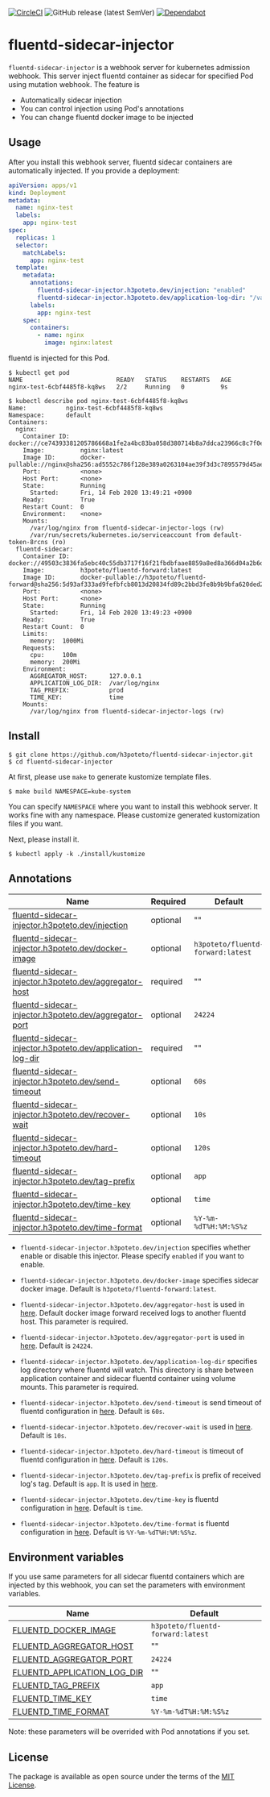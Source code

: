 [![CircleCI](https://circleci.com/gh/h3poteto/fluentd-sidecar-injector.svg?style=svg)](https://circleci.com/gh/h3poteto/fluentd-sidecar-injector)
![GitHub release (latest SemVer)](https://img.shields.io/github/v/release/h3poteto/fluentd-sidecar-injector?sort=semver&style=flat-square)
[![Dependabot](https://img.shields.io/badge/Dependabot-enabled-blue.svg)](https://dependabot.com)

# fluentd-sidecar-injector

`fluentd-sidecar-injector` is a webhook server for kubernetes admission webhook. This server inject fluentd container as sidecar for specified Pod using mutation webhook. The feature is

- Automatically sidecar injection
- You can control injection using Pod's annotations
- You can change fluentd docker image to be injected


## Usage
After you install this webhook server, fluentd sidecar containers are automatically injected. If you provide a deployment:

```yaml
apiVersion: apps/v1
kind: Deployment
metadata:
  name: nginx-test
  labels:
    app: nginx-test
spec:
  replicas: 1
  selector:
    matchLabels:
      app: nginx-test
  template:
    metadata:
      annotations:
        fluentd-sidecar-injector.h3poteto.dev/injection: "enabled"
        fluentd-sidecar-injector.h3poteto.dev/application-log-dir: "/var/log/nginx"
      labels:
        app: nginx-test
    spec:
      containers:
        - name: nginx
          image: nginx:latest
```

fluentd is injected for this Pod.

```
$ kubectl get pod
NAME                          READY   STATUS    RESTARTS   AGE
nginx-test-6cbf4485f8-kq8ws   2/2     Running   0          9s
```

```
$ kubectl describe pod nginx-test-6cbf4485f8-kq8ws
Name:           nginx-test-6cbf4485f8-kq8ws
Namespace:      default
Containers:
  nginx:
    Container ID:   docker://ce74393381205786668a1fe2a4bc83ba058d380714b8a7ddca23966c8c7f0eb0
    Image:          nginx:latest
    Image ID:       docker-pullable://nginx@sha256:ad5552c786f128e389a0263104ae39f3d3c7895579d45ae716f528185b36bc6f
    Port:           <none>
    Host Port:      <none>
    State:          Running
      Started:      Fri, 14 Feb 2020 13:49:21 +0900
    Ready:          True
    Restart Count:  0
    Environment:    <none>
    Mounts:
      /var/log/nginx from fluentd-sidecar-injector-logs (rw)
      /var/run/secrets/kubernetes.io/serviceaccount from default-token-8rcns (ro)
  fluentd-sidecar:
    Container ID:   docker://49503c3836fa5ebc40c55db3717f16f21fbdbfaae8859a8ed8a366d04a2b6d9b
    Image:          h3poteto/fluentd-forward:latest
    Image ID:       docker-pullable://h3poteto/fluentd-forward@sha256:5d93af333ad9fefbfcb8013d20834fd89c2bbd3fe8b9b9bfa620ded29d7b3205
    Port:           <none>
    Host Port:      <none>
    State:          Running
      Started:      Fri, 14 Feb 2020 13:49:23 +0900
    Ready:          True
    Restart Count:  0
    Limits:
      memory:  1000Mi
    Requests:
      cpu:     100m
      memory:  200Mi
    Environment:
      AGGREGATOR_HOST:      127.0.0.1
      APPLICATION_LOG_DIR:  /var/log/nginx
      TAG_PREFIX:           prod
      TIME_KEY:             time
    Mounts:
      /var/log/nginx from fluentd-sidecar-injector-logs (rw)
```

## Install
```
$ git clone https://github.com/h3poteto/fluentd-sidecar-injector.git
$ cd fluentd-sidecar-injector
```

At first, please use `make` to generate kustomize template files.

```
$ make build NAMESPACE=kube-system
```

You can specify `NAMESPACE` where you want to install this webhook server. It works fine with any namespace. Please customize generated kustomization files if you want.

Next, please install it.

```
$ kubectl apply -k ./install/kustomize
```


## Annotations

|Name|Required|Default|
|---|---|---|
| [fluentd-sidecar-injector.h3poteto.dev/injection](#injection) | optional | "" |
| [fluentd-sidecar-injector.h3poteto.dev/docker-image](#docker-image) | optional | `h3poteto/fluentd-forward:latest` |
| [fluentd-sidecar-injector.h3poteto.dev/aggregator-host](#aggregator-host) | required | "" |
| [fluentd-sidecar-injector.h3poteto.dev/aggregator-port](#aggregator-port) | optional | `24224` |
| [fluentd-sidecar-injector.h3poteto.dev/application-log-dir](#application-log-dir) | required | "" |
| [fluentd-sidecar-injector.h3poteto.dev/send-timeout](#send-timeout) | optional | `60s` |
| [fluentd-sidecar-injector.h3poteto.dev/recover-wait](#recover-wait) | optional | `10s` |
| [fluentd-sidecar-injector.h3poteto.dev/hard-timeout](#hard-timeout) | optional | `120s` |
| [fluentd-sidecar-injector.h3poteto.dev/tag-prefix](#tag-prefix) | optional | `app` |
| [fluentd-sidecar-injector.h3poteto.dev/time-key](#time-key) | optional | `time` |
| [fluentd-sidecar-injector.h3poteto.dev/time-format](#time-format) | optional | `%Y-%m-%dT%H:%M:%S%z` |

- <a name="injection">`fluentd-sidecar-injector.h3poteto.dev/injection`<a/> specifies whether enable or disable this injector. Please specify `enabled` if you want to enable.

- <a name="docker-image">`fluentd-sidecar-injector.h3poteto.dev/docker-image`</a> specifies sidecar docker image. Default is `h3poteto/fluentd-forward:latest`.
- <a name="aggregator-host">`fluentd-sidecar-injector.h3poteto.dev/aggregator-host`</a> is used in [here](https://github.com/h3poteto/docker-fluentd-forward/blob/master/fluent.conf#L20). Default docker image forward received logs to another fluentd host. This parameter is required.
- <a name="aggregator-port">`fluentd-sidecar-injector.h3poteto.dev/aggregator-port`</a> is used in [here](https://github.com/h3poteto/docker-fluentd-forward/blob/master/fluent.conf#L21). Default is `24224`.
- <a name="application-log-dir">`fluentd-sidecar-injector.h3poteto.dev/application-log-dir`</a> specifies log directory where fluentd will watch. This directory is share between application container and sidecar fluentd container using volume mounts. This parameter is required.
- <a name="send-timeout">`fluentd-sidecar-injector.h3poteto.dev/send-timeout`</a> is send timeout of fluentd configuration in [here](https://github.com/h3poteto/docker-fluentd-forward/blob/master/fluent.conf#L14). Default is `60s`.
- <a name="recover-wait">`fluentd-sidecar-injector.h3poteto.dev/recover-wait`</a> is used in [here](https://github.com/h3poteto/docker-fluentd-forward/blob/master/fluent.conf#L15). Default is `10s`.
- <a name="hard-timeout">`fluentd-sidecar-injector.h3poteto.dev/hard-timeout`</a> is timeout of fluentd configuration in [here](https://github.com/h3poteto/docker-fluentd-forward/blob/master/fluent.conf#L16). Default is `120s`.
- <a name="tag-prefix">`fluentd-sidecar-injector.h3poteto.dev/tag-prefix`</a> is prefix of received log's tag. Default is `app`. It is used in [here](https://github.com/h3poteto/docker-fluentd-forward/blob/master/fluent.conf#L9).
- <a name="time-key">`fluentd-sidecar-injector.h3poteto.dev/time-key`</a> is fluentd configuration in [here](https://github.com/h3poteto/docker-fluentd-forward/blob/master/fluent.conf#L6). Default is `time`.
- <a name="time-format">`fluentd-sidecar-injector.h3poteto.dev/time-format`</a> is fluentd configuration in [here](https://github.com/h3poteto/docker-fluentd-forward/blob/master/fluent.conf#L7). Default is `%Y-%m-%dT%H:%M:%S%z`.


## Environment variables
If you use same parameters for all sidecar fluentd containers which are injected by this webhook, you can set the parameters with environment variables.

|Name|Default|
|---|---|
| [FLUENTD_DOCKER_IMAGE](#docker-image) | `h3poteto/fluentd-forward:latest` |
| [FLUENTD_AGGREGATOR_HOST](#aggregator-host) | "" |
| [FLUENTD_AGGREGATOR_PORT](#aggregator-port) | `24224` |
| [FLUENTD_APPLICATION_LOG_DIR](#application-log-dir) | "" |
| [FLUENTD_TAG_PREFIX](#tag-prefix) | `app` |
| [FLUENTD_TIME_KEY](#time-key) | `time` |
| [FLUENTD_TIME_FORMAT](#time-format) | `%Y-%m-%dT%H:%M:%S%z` |

Note: these parameters will be overrided with Pod annotations if you set.

## License
The package is available as open source under the terms of the [MIT License](https://opensource.org/licenses/MIT).
